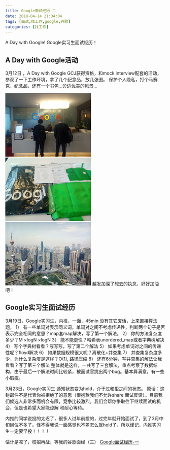 ```yaml
---
title: Google面试经历-二
date: 2018-04-14 21:34:04
tags: [面试,找工作,google,谷歌]
categories: [找工作]
---
```

A Day with Google!
Google实习生面试经历！
<!-- more -->
## A Day with Google活动
3月12日 ，A Day with Google  GCJ获得资格，和mock interview配套的活动，参观了一下工作环境，拿了几个纪念品，放几张图。
保护个人隐私，打个马赛克，纪念品，还有一个书包...旁边优美的风景...
<style type="text/css">
    .fancybox {
        display: inline-block;
    }
</style>

<img src="https://raw.githubusercontent.com/hjptriplebee/gitment/master/Google%E9%9D%A2%E8%AF%95%E7%BB%8F%E5%8E%86-%E4%BA%8C/Google1.jpg" width = "270" height = "200" /><img src="https://raw.githubusercontent.com/hjptriplebee/gitment/master/Google%E9%9D%A2%E8%AF%95%E7%BB%8F%E5%8E%86-%E4%BA%8C/Google2.jpg" width = "270" height = "200" /><img src="https://raw.githubusercontent.com/hjptriplebee/gitment/master/Google%E9%9D%A2%E8%AF%95%E7%BB%8F%E5%8E%86-%E4%BA%8C/Google3.jpg" width = "270" height = "200" />
越发加深了想去的执念，好好加油吧！

## Google实习生面试经历
3月19日，Google实习生，内推，一面，45min
没有其它废话，上来直接算法题，
1）	有一些单词对表示同义词，单词对之间不考虑传递性，判断两个句子是否表示完全相同的意思？map套map解决，写了第一个解法。 
2）	你的方法复杂度多少？M ×logN ×logN
3）	能不能更快？哈希表unordered_map或者字典树解决
4）	写个字典树看看？写写写，写了第二个解法
5）	如果考虑单词对之间的传递性呢？floyd解决
6）	如果数据规模很大呢？离散化+并查集
7）	并查集复杂度多少，为什么复杂度是这样？O(1), 路径压缩
8）	还有6分钟，写并查集的解法让我看看？写了第三个解法
整体就是这样，一共写了三套解法，重点考察了数据结构，由于最后一个解法时间比较紧，被面试官挑出两个bug。基本算满意，有一些小瑕疵。

3月23日，Google实习生  通知状态变为hold，介于过和拒之间的状态。
原话：这封邮件不是代表你被拒绝了的意思（很抱歉我们不允许share 面试反馈）。目前我们候选人非常多而机会有限，竞争比较激烈。我们会帮你争取往下继续面试的机会，但是也希望大家能谅解 和耐心等待。

内推的同学说投的太迟了，很多人过年前投的，过完年就开始面试了，到了3月中旬岗位不多了。怪不得我说一面感觉也不差怎么就hold了，所以谨记，内推实习生一定要早投！！！！

估计是凉了，校招再战，等我的谷歌面经（三）
[Google面试经历-一](https://hjptriplebee.github.io/Google%E9%9D%A2%E8%AF%95%E7%BB%8F%E5%8E%86-%E4%B8%80.html/)

